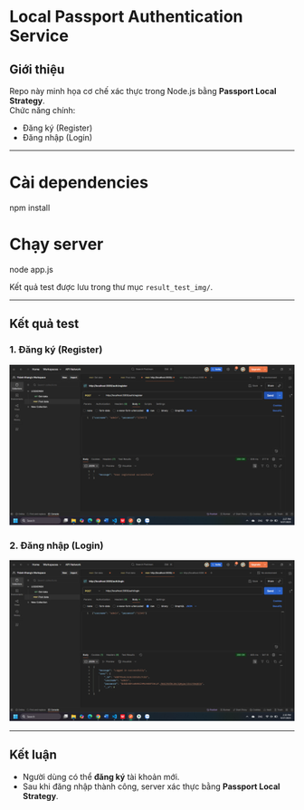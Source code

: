 # Local Passport Authentication Service
## Giới thiệu
Repo này minh họa cơ chế xác thực trong Node.js bằng **Passport Local Strategy**.  
Chức năng chính:
- Đăng ký (Register)
- Đăng nhập (Login)

---
# Cài dependencies
npm install

# Chạy server
node app.js

Kết quả test được lưu trong thư mục `result_test_img/`.

---

## Kết quả test

### 1. Đăng ký (Register)
![Register](result_test_img/register.png)

### 2. Đăng nhập (Login)
![Login](result_test_img/login.png)

---

##  Kết luận
- Người dùng có thể **đăng ký** tài khoản mới.  
- Sau khi đăng nhập thành công, server xác thực bằng **Passport Local Strategy**.  
